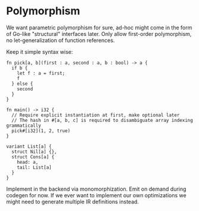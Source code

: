 # Polymorphism

We want parametric polymorphism for sure, ad-hoc might come in the form of
Go-like "structural" interfaces later.
Only allow first-order polymorphism, no let-generalization of function references.

Keep it simple syntax wise:

```
fn pick[a, b](first : a, second : a, b : bool) -> a {
  if b {
    let f : a = first;
    f
  } else {
    second
  }
}

fn main() -> i32 {
  // Require explicit instantiation at first, make optional later
  // The hash in #[a, b, c] is required to disambiguate array indexing grammatically
  pick#[i32](1, 2, true)
}

variant List[a] {
  struct Nil[a] {},
  struct Cons[a] {
    head: a,
    tail: List[a]
  }
}
```

Implement in the backend via monomorphization. Emit on demand during codegen for now. If we ever want to implement our own optimizations we might need to generate multiple IR definitions instead.